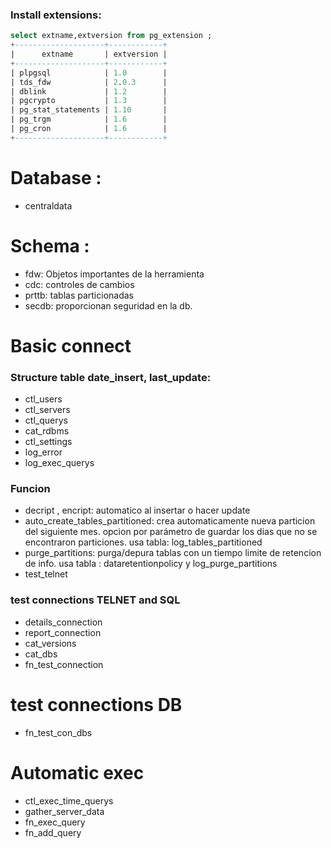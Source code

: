 

### Install extensions: 
```sql
select extname,extversion from pg_extension ;
+--------------------+------------+
|      extname       | extversion |
+--------------------+------------+
| plpgsql            | 1.0        |
| tds_fdw            | 2.0.3      |
| dblink             | 1.2        |
| pgcrypto           | 1.3        |
| pg_stat_statements | 1.10       |
| pg_trgm            | 1.6        |
| pg_cron            | 1.6        |
+--------------------+------------+
```

# Database :
- centraldata

# Schema : 
- fdw: Objetos importantes de la herramienta
- cdc: controles de cambios 
- prttb: tablas particionadas 
- secdb: proporcionan seguridad en la db.

# Basic connect 
### Structure table  date_insert,  last_update:
- ctl_users 
- ctl_servers
- ctl_querys
- cat_rdbms
- ctl_settings
- log_error
- log_exec_querys

### Funcion  
- decript , encript: automatico al insertar o hacer update 
- auto_create_tables_partitioned: crea automaticamente nueva particion del siguiente mes. opcion por parámetro de guardar los dias que no se encontraron particiones. usa tabla: log_tables_partitioned 
- purge_partitions: purga/depura  tablas con un tiempo limite de retencion de info. usa tabla : dataretentionpolicy y log_purge_partitions
- test_telnet

### test connections TELNET and SQL 

- details_connection 
- report_connection
- cat_versions
- cat_dbs
- fn_test_connection

# test connections DB
- fn_test_con_dbs


# Automatic exec 
- ctl_exec_time_querys
- gather_server_data
- fn_exec_query
- fn_add_query
